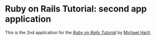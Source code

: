 # Ruby on Rails Tutorial: second app application

This is the 2nd  application for the
[*Ruby on Rails Tutorial*](http://railstutorial.org/)
by [Michael Hartl](http://michaelhartl.com/).
